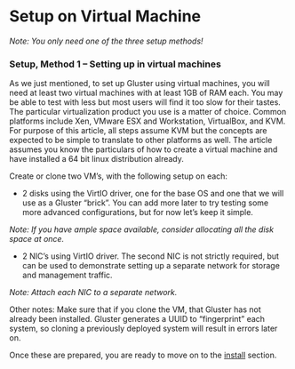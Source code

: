 # Setup on Virtual Machine
*Note: You only need one of the three setup methods!*

### Setup, Method 1 – Setting up in virtual machines

As we just mentioned, to set up Gluster using virtual machines, you will
need at least two virtual machines with at least 1GB of RAM each. You
may be able to test with less but most users will find it too slow for
their tastes. The particular virtualization product you use is a matter
of choice. Common platforms include Xen, VMware ESX and
Workstation, VirtualBox, and KVM. For purpose of this article, all steps
assume KVM but the concepts are expected to be simple to translate to
other platforms as well. The article assumes you know the particulars of
how to create a virtual machine and have installed a 64 bit linux
distribution already.

Create or clone two VM’s, with the following setup on each:

-   2 disks using the VirtIO driver, one for the base OS and one that we
    will use as a Gluster “brick”. You can add more later to try testing
    some more advanced configurations, but for now let’s keep it simple.

*Note: If you have ample space available, consider allocating all the
disk space at once.*

-   2 NIC’s using VirtIO driver. The second NIC is not strictly
    required, but can be used to demonstrate setting up a separate
    network for storage and management traffic.

*Note: Attach each NIC to a separate network.*

Other notes: Make sure that if you clone the VM, that Gluster has not
already been installed. Gluster generates a UUID to “fingerprint” each
system, so cloning a previously deployed system will result in errors
later on.

Once these are prepared, you are ready to move on to the
[install](./Install.md) section.
